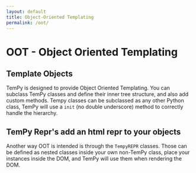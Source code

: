 ```yaml
---
layout: default
title: Object-Oriented Templating
permalink: /oot/
---
```


# OOT - Object Oriented Templating

## Template Objects

TemPy is designed to provide Object Oriented Templating. You can subclass TemPy classes and define their inner tree structure, and also add custom methods.
Tempy classes can be subclassed as any other Python class, TemPy will use a `init` (no double underscore) method to correctly handle the hierarchy.


## TemPy Repr's add an html repr to your objects

Another way OOT is intended is through the `TempyREPR` classes. Those can be defined as nested classes inside your own non-TemPy class, place your instances inside the DOM, and TemPy will use them when rendering the DOM.
